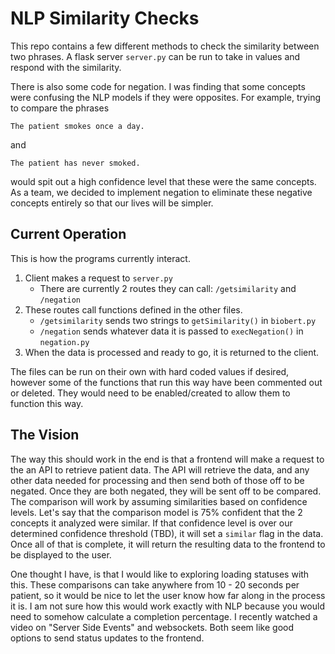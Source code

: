 # NLP Similarity Checks
This repo contains a few different methods to check the similarity between two phrases. A flask server ``server.py`` can be run to take in values and respond with the similarity.

There is also some code for negation. I was finding that some concepts were confusing the NLP models if they were opposites. For example, trying to compare the phrases
```
The patient smokes once a day.
```
and
```
The patient has never smoked.
```
would spit out a high confidence level that these were the same concepts. As a team, we decided to implement negation to eliminate these negative concepts entirely so that our lives will be simpler.


## Current Operation
This is how the programs currently interact.

1. Client makes a request to ``server.py`` 
    - There are currently 2 routes they can call: ``/getsimilarity`` and ``/negation``
2. These routes call functions defined in the other files.
    - ``/getsimilarity`` sends two strings to ``getSimilarity()`` in ``biobert.py`` 
    - ``/negation`` sends whatever data it is passed to ``execNegation()`` in ``negation.py``
3. When the data is processed and ready to go, it is returned to the client.

The files can be run on their own with hard coded values if desired, however some of the functions that run this way have been commented out or deleted. They would need to be enabled/created to allow them to function this way. 


## The Vision
The way this should work in the end is that a frontend will make a request to the an API to retrieve patient data. The API will retrieve the data, and any other data needed for processing and then send both of those off to be negated. Once they are both negated, they will be sent off to be compared. The comparison will work by assuming similarities based on confidence levels. Let's say that the comparison model is 75% confident that the 2 concepts it analyzed were similar. If that confidence level is over our determined confidence threshold (TBD), it will set a ``similar`` flag in the data. Once all of that is complete, it will return the resulting data to the frontend to be displayed to the user.

One thought I have, is that I would like to exploring loading statuses with this. These comparisons can take anywhere from 10 - 20 seconds per patient, so it would be nice to let the user know how far along in the process it is. I am not sure how this would work exactly with NLP because you would need to somehow calculate a completion percentage. I recently watched a video on "Server Side Events" and websockets. Both seem like good options to send status updates to the frontend. 
